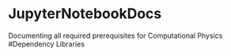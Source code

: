 # JupyterNotebookDocs
Documenting all required prerequisites for Computational Physics 
#Dependency Libraries
